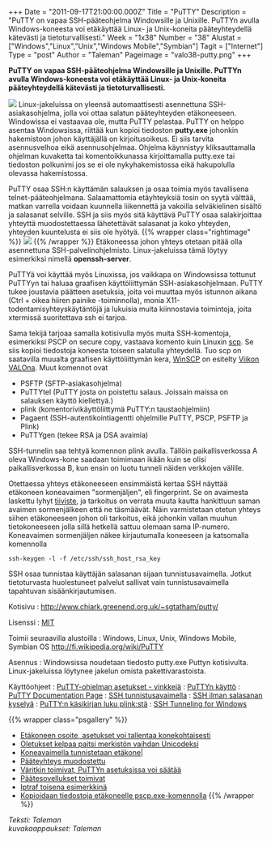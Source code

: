 +++
Date = "2011-09-17T21:00:00.000Z"
Title = "PuTTY"
Description = "PuTTY on vapaa SSH-pääteohjelma Windowsille ja Unixille. PuTTYn avulla Windows-koneesta voi etäkäyttää Linux- ja Unix-koneita pääteyhteydellä kätevästi ja tietoturvallisesti."
Week = "1x38"
Number = "38"
Alustat = ["Windows","Linux","Unix","Windows Mobile","Symbian"]
Tagit = ["Internet"]
Type = "post"
Author = "Taleman"
Pageimage = "valo38-putty.png"
+++


**PuTTY on vapaa SSH-pääteohjelma Windowsille ja Unixille. PuTTYn
avulla Windows-koneesta voi etäkäyttää Linux- ja Unix-koneita
pääteyhteydellä kätevästi ja tietoturvallisesti.**

![ ](/images/valo38-putty.png "fig:valo38-putty.png") Linux-jakeluissa on yleensä
auto­maat­tisesti asennettuna SSH-asiakasohjelma, jolla voi ottaa
salatun pääteyhteyden etäkoneeseen. Windowissa ei vastaavaa ole, mutta
PuTTY pelastaa. PuTTY on helppo asentaa Windowsissa, riittää kun kopioi
tiedoston **putty.exe** johonkin hakemistoon johon käyttäjällä on
kirjoitusoikeus. Ei siis tarvita asennusvelhoa eikä asennusohjelmaa.
Ohjelma käynnistyy kliksauttamalla ohjelman kuvaketta tai
komentoikkunassa kirjoittamalla putty.exe tai tiedoston polkunimi jos se
ei ole nykyhakemistossa eikä hakupolulla olevassa hakemistossa.

PuTTY osaa SSH:n käyttämän salauksen ja osaa toimia myös tavallisena
telnet-pääteohjelmana. Salaamattomia etäyhteyksiä tosin on syytä
välttää, matkan varrella voidaan kuunnella liikennettä ja vakoilla
selväkielinen sisältö ja salasanat selville. SSH ja siis myös sitä
käyttävä PuTTY osaa salakirjoittaa yhteyttä muodostettaessa lähetettävät
salasanat ja koko yhteyden, yhteyden kuuntelusta ei siis ole hyötyä.
{{% wrapper class="rightimage" %}}
![ ](/images/Computer1.png "fig:Computer1.png")
{{% /wrapper %}}
Etäkoneessa johon yhteys otetaan
pitää olla asennettuna SSH-palvelinohjelmisto. Linux-jakeluissa tämä
löytyy esimerkiksi nimellä **openssh-server**.

PuTTYä voi käyttää myös Linuxissa, jos vaikkapa on Windowsissa tottunut
PuTTYyn tai haluaa graafisen käyttöliittymän SSH-asiakasohjelmaan. PuTTY
tukee joustavia päätteen asetuksia, joita voi muuttaa myös istunnon
aikana (Ctrl + oikea hiiren painike -toiminnolla), monia
X11-todentamisyhteyskäytäntöjä ja lukuisia muita kiinnostavia
toimintoja, joita xtermissä suoritettava ssh ei tarjoa.

Sama tekijä tarjoaa samalla kotisivulla myös muita SSH-komentoja,
esimerkiksi PSCP on secure copy, vastaava komento kuin Linuxin
[scp](http://linux.die.net/man/1/scp). Se siis kopioi tiedostoja
koneesta toiseen salatulla yhteydellä. Tuo scp on saatavilla muualta
graafisen käyttöliittymän kera,
[WinSCP](http://winscp.net/eng/index.php) on esitelty [Viikon
VALOna](http://viikonvalo.fi/WinSCP). Muut komennot ovat

-   PSFTP (SFTP-asiakasohjelma)
-   PuTTYtel (PuTTY josta on poistettu salaus. Joissain maissa on
    salauksen käyttö kiellettyä.)
-   plink (komentorivikäyttöliittymä PuTTY:n taustaohjelmiin)
-   Pagaent (SSH-autentikointiagentti ohjelmille PuTTY, PSCP, PSFTP ja
    Plink)
-   PuTTYgen (tekee RSA ja DSA avaimia)

SSH-tunnelin saa tehtyä komennon plink avulla. Tällöin paikallisverkossa
A oleva Windows-kone saadaan toimimaan ikään kuin se olisi
paikallisverkossa B, kun ensin on luotu tunneli näiden verkkojen
välille.

Otettaessa yhteys etäkoneeseen ensimmäistä kertaa SSH näyttää etäkoneen
koneavaimen "sormenjäljen", eli fingerprint. Se on avaimesta laskettu
lyhyt
[tiiviste](http://fi.wikipedia.org/wiki/Tiiviste_%28tietotekniikka%29),
ja tarkoitus on verrata muuta kautta hankittuun saman avaimen
sormenjälkeen että ne täsmäävät. Näin varmistetaan otetun yhteys siihen
etäkoneeseen johon oli tarkoitus, eikä johonkin vallan muuhun
tietokoneeseen jolla sillä hetkellä sattuu olemaan sama IP-numero.
Koneavaimen sormenjäljen näkee kirjautumalla koneeseen ja katsomalla
komennolla

```
ssh-keygen -l -f /etc/ssh/ssh_host_rsa_key
```

SSH osaa tunnistaa käyttäjän salasanan sijaan tunnistusavaimella. Jotkut
tietoturvasta huolestuneet palvelut sallivat vain tunnistusavaimella
tapahtuvan sisäänkirjautumisen.

Kotisivu
:   <http://www.chiark.greenend.org.uk/~sgtatham/putty/>

Lisenssi
:   [MIT](MIT)

Toimii seuraavilla alustoilla
:   Windows, Linux, Unix, Windows Mobile, Symbian OS
    <http://fi.wikipedia.org/wiki/PuTTY>

Asennus
:   Windowsissa noudetaan tiedosto putty.exe Puttyn kotisivulta.
    Linux-jakeluissa löytynee jakelun omista pakettivarastoista.

Käyttöohjeet
:   [PuTTY-ohjelman asetukset -
    vinkkejä](http://www.cs.tut.fi/~jkorpela/putty.html)
:   [PuTTYn käyttö](http://edu.joroinen.fi/~jliik/putty.html)
:   [PuTTY Documentation
    Page](http://www.chiark.greenend.org.uk/~sgtatham/putty/docs.html)
:   [SSH
    tunnistusavaimella](http://www.debian-administration.org/articles/530)
:   [SSH ilman salasanan
    kyselyä](http://www.debian-administration.org/articles/152)
:   [PuTTY:n käsikirjan luku
    plink:stä](http://the.earth.li/~sgtatham/putty/0.60/htmldoc/Chapter7.html)
:   [SSH Tunneling for
    Windows](http://cims.nyu.edu/webapps/content/systems/userservices/netaccess/tunnel)

{{% wrapper class="psgallery" %}}
-   [Etäkoneen osoite, asetukset voi tallentaa konekohtaisesti](/images/PuTTY_asetukset.png)
-   [Oletukset kelpaa paitsi merkistön vaihdan Unicodeksi](/images/PuTTY_kayttamaan_Unicodea.png)
-   [Koneavaimella tunnistetaan etäkone](/images/PuTTY_SSH-tunnistaa-koneet.png)|
-   [Pääteyhteys muodostettu](/images/PuTTY_SSH-paateyhteys-muodostettu.png)
-   [Väritkin toimivat, PuTTYn asetuksissa voi säätää](/images/PuTTY_Varitkin_toimivat_paatteessa.png)
-   [Päätesovellukset toimivat](/images/PuTTY_Myos_Emacs_toimii.png)
-   [Iptraf toisena esimerkkinä](/images/PuTTY_Curses-sovelluksetkin_toimivat.png)
-   [Kopioidaan tiedostoja etäkoneelle pscp.exe-komennolla](/images/PuTTY_pscp_toimii.png)
{{% /wrapper %}}

*Teksti: Taleman* <br />
*kuvakaappaukset: Taleman*

